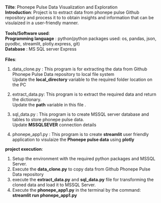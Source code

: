 **Tilte**: Phonepe Pulse Data Visualization and Exploration</br>
**Introduction**:  Project is to extract data from phonepe pulse Github repository and process it to to obtain insights and information that can be visulaized in a user-friendly manner.</br></br>
**Tools/Software used**:</br>
**Programming language** : python(python packages used: os, pandas, json, pyodbc, streamlit, plotly.express, git)</br>
**Database** : MS SQL server Express</br></br>
**Files**:</br>
1. data_clone.py : This program is for extracting the data from Github Phonepe Pulse Data repository to local file system</br>
Update the **local_directory** variable to the required folder location on the PC </br>

2. extract_data.py: This program is to extract the required data and return the dictionary.</br>
Update the **path** variable in this file .</br>

3.  sql_data.py : This program is to create MSSQL server database and tables to  store phonepe pulse data.</br>
Update  **MSSQLSEVER** connection details</br>

4. phonepe_app1.py : This program is to create **streamlit** user friendly application to visulaize the **Phonepe pulse data** using **plotly**</br>

**project execution**:</br>

1. Setup the environment with the required python packages and MSSQL Server.</br>
2. Execute the **data_clone.py** to copy data from Github Phonepe Pulse Data repository</br>
3. execute the **extract_data.py** and **sql_data.py** file for transforming the cloned data and load it to MSSQL Server.</br>
4. Execute the **phonepe_app1.py** in the terminal by the command: **streamlit run phonepe_app1.py** </br>
